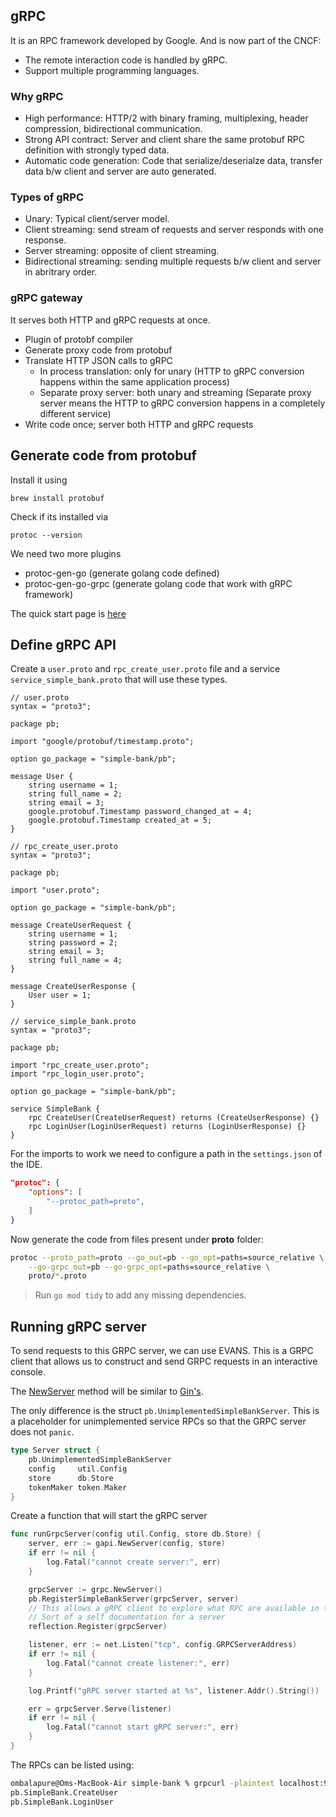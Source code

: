 ## gRPC

It is an RPC framework developed by Google. And is now part of the CNCF:
- The remote interaction code is handled by gRPC.
- Support multiple programming languages.

### Why gRPC
- High performance: HTTP/2 with binary framing, multiplexing, header compression, bidirectional communication.
- Strong API contract: Server and client share the same protobuf RPC definition with strongly typed data.
- Automatic code generation: Code that serialize/deserialze data, transfer data b/w client and server are auto generated.

### Types of gRPC
- Unary: Typical client/server model.
- Client streaming: send stream of requests and server responds with one response.
- Server streaming: opposite of client streaming.
- Bidirectional streaming: sending multiple requests b/w client and server in abritrary order.

### gRPC gateway

It serves both HTTP and gRPC requests at once.
- Plugin of protobf compiler
- Generate proxy code from protobuf
- Translate HTTP JSON calls to gRPC
    - In process translation: only for unary (HTTP to gRPC conversion happens within the same application process)
    - Separate proxy server: both unary and streaming (Separate proxy server means the HTTP to gRPC conversion happens in a completely different service)
- Write code once; server both HTTP and gRPC requests


## Generate code from protobuf

Install it using

```
brew install protobuf
```

Check if its installed via

```
protoc --version
```

We need two more plugins
- protoc-gen-go (generate golang code defined)
- protoc-gen-go-grpc (generate golang code that work with gRPC framework)

The quick start page is [here](https://grpc.io/docs/languages/go/quickstart/)

## Define gRPC API

Create a `user.proto` and `rpc_create_user.proto` file and a service `service_simple_bank.proto` that will use these types.

```proto3
// user.proto
syntax = "proto3";

package pb;

import "google/protobuf/timestamp.proto";

option go_package = "simple-bank/pb";

message User {
    string username = 1;
    string full_name = 2;
    string email = 3;
    google.protobuf.Timestamp password_changed_at = 4;
    google.protobuf.Timestamp created_at = 5;
}

// rpc_create_user.proto
syntax = "proto3";

package pb;

import "user.proto";

option go_package = "simple-bank/pb";

message CreateUserRequest {
    string username = 1;
    string password = 2;
    string email = 3;
    string full_name = 4;
}

message CreateUserResponse {
    User user = 1;
}

// service_simple_bank.proto
syntax = "proto3";

package pb;

import "rpc_create_user.proto";
import "rpc_login_user.proto";

option go_package = "simple-bank/pb";

service SimpleBank {
    rpc CreateUser(CreateUserRequest) returns (CreateUserResponse) {}
    rpc LoginUser(LoginUserRequest) returns (LoginUserResponse) {}
}
```

For the imports to work we need to configure a path in the `settings.json` of the IDE.

```json
"protoc": {
    "options": [
        "--protoc_path=proto",
    ]
}
```

Now generate the code from files present under **proto** folder:

```bash
protoc --proto_path=proto --go_out=pb --go_opt=paths=source_relative \
    --go-grpc_out=pb --go-grpc_opt=paths=source_relative \
    proto/*.proto
```

> Run `go mod tidy` to add any missing dependencies.

## Running gRPC server

To send requests to this GRPC server, we can use EVANS. This is a GRPC client that allows us to construct and send GRPC requests in an interactive console.

The [NewServer](../gapi/server.go) method will be similar to [Gin's](../api/server.go).

The only difference is the struct `pb.UnimplementedSimpleBankServer`. This is a placeholder for unimplemented service RPCs so that the GRPC server does not `panic`.

```go
type Server struct {
	pb.UnimplementedSimpleBankServer
	config     util.Config
	store      db.Store
	tokenMaker token.Maker
}
```

Create a function that will start the gRPC server

```go
func runGrpcServer(config util.Config, store db.Store) {
	server, err := gapi.NewServer(config, store)
	if err != nil {
		log.Fatal("cannot create server:", err)
	}

	grpcServer := grpc.NewServer()
	pb.RegisterSimpleBankServer(grpcServer, server)
	// This allows a gRPC client to explore what RPC are available in the server
	// Sort of a self documentation for a server
	reflection.Register(grpcServer)

	listener, err := net.Listen("tcp", config.GRPCServerAddress)
	if err != nil {
		log.Fatal("cannot create listener:", err)
	}

	log.Printf("gRPC server started at %s", listener.Addr().String())

	err = grpcServer.Serve(listener)
	if err != nil {
		log.Fatal("cannot start gRPC server:", err)
	}
}
```

The RPCs can be listed using:

```sh
ombalapure@Oms-MacBook-Air simple-bank % grpcurl -plaintext localhost:9090 list pb.SimpleBank
pb.SimpleBank.CreateUser
pb.SimpleBank.LoginUser
```
